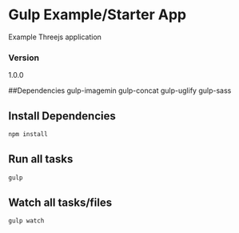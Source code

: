 # Gulp Example/Starter App

Example Threejs application

### Version
1.0.0

##Dependencies
gulp-imagemin
gulp-concat
gulp-uglify
gulp-sass

## Install Dependencies
```bash
npm install
```

## Run all tasks
```bash
gulp
```

## Watch all tasks/files
```bash
gulp watch
```
